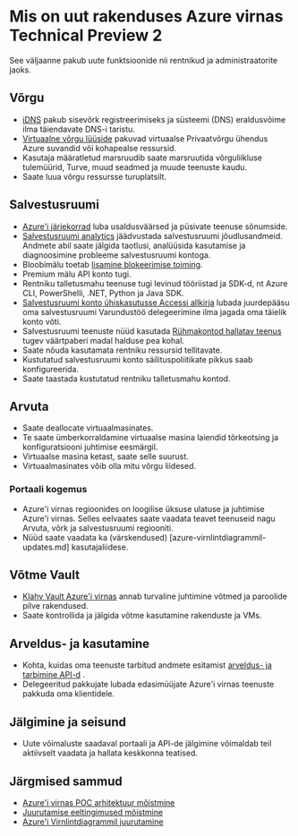 <properties
    pageTitle="Mis on uut Azure'i virnas | Microsoft Azure'i"
    description="Mis on uut Azure'i virnas"
    services="azure-stack"
    documentationCenter=""
    authors="HeathL17"
    manager="byronr"
    editor=""/>

<tags
    ms.service="azure-stack"
    ms.workload="na"
    ms.tgt_pltfrm="na"
    ms.devlang="na"
    ms.topic="article"
    ms.date="10/25/2016"
    ms.author="helaw"/>

# <a name="whats-new-in-azure-stack-technical-preview-2"></a>Mis on uut rakenduses Azure virnas Technical Preview 2
See väljaanne pakub uute funktsioonide nii rentnikud ja administraatorite jaoks.

## <a name="network"></a>Võrgu   
   - [iDNS](azure-stack-understanding-dns-in-tp2.md) pakub sisevõrk registreerimiseks ja süsteemi (DNS) eraldusvõime ilma täiendavate DNS-i taristu.
   - [Virtuaalne võrgu lüüside](azure-stack-create-vpn-connection-one-node-tp2.md) pakuvad virtuaalse Privaatvõrgu ühendus Azure suvandid või kohapealse ressursid.
   - Kasutaja määratletud marsruudib saate marsruutida võrguliikluse tulemüürid, Turve, muud seadmed ja muude teenuste kaudu.
   - Saate luua võrgu ressursse turuplatsilt.   

## <a name="storage"></a>Salvestusruumi
 - [Azure'i järjekorrad](https://msdn.microsoft.com/library/dd179353.aspx) luba usaldusväärsed ja püsivate teenuse sõnumside.
 - [Salvestusruumi analytics](https://msdn.microsoft.com/library/azure/hh343270.aspx) jäädvustada salvestusruumi jõudlusandmeid. Andmete abil saate jälgida taotlusi, analüüsida kasutamise ja diagnoosimine probleeme salvestusruumi kontoga.
 - Bloobimälu toetab [lisamine blokeerimise toiming](https://msdn.microsoft.com/library/azure/mt427365.aspx).
 - Premium mälu API konto tugi.
 - Rentniku talletusmahu teenuse tugi levinud tööriistad ja SDK-d, nt Azure CLI, PowerShelli, .NET, Python ja Java SDK. 
 - [Salvestusruumi konto ühiskasutusse Accessi allkirja](https://msdn.microsoft.com/library/azure/mt584140.aspx) lubada juurdepääsu oma salvestusruumi Varundustöö delegeerimine ilma jagada oma täielik konto võti.  
 - Salvestusruumi teenuste nüüd kasutada [Rühmakontod hallatav teenus](https://technet.microsoft.com/library/hh831477.aspx) tugev väärtpaberi madal halduse pea kohal.
 - Saate nõuda kasutamata rentniku ressursid tellitavate.
 - Kustutatud salvestusruumi konto säilituspoliitikate pikkus saab konfigureerida.
 - Saate taastada kustutatud rentniku talletusmahu kontod.

## <a name="compute"></a>Arvuta
- Saate deallocate virtuaalmasinates.
- Te saate ümberkorraldamine virtuaalse masina laiendid tõrkeotsing ja konfiguratsiooni juhtimise eesmärgil.
- Virtuaalse masina ketast, saate selle suurust.
- Virtuaalmasinates võib olla mitu võrgu liidesed.

### <a name="portal-experience"></a>Portaali kogemus
 - Azure'i virnas regioonides on loogilise üksuse ulatuse ja juhtimise Azure'i virnas. Selles eelvaates saate vaadata teavet teenuseid nagu Arvuta, võrk ja salvestusruumi regiooniti.
 - Nüüd saate vaadata ka (värskendused) [azure-virnlintdiagrammil-updates.md] kasutajaliidese.

## <a name="key-vault"></a>Võtme Vault
- [Klahv Vault Azure'i virnas](azure-stack-kv-intro.md) annab turvaline juhtimine võtmed ja paroolide pilve rakendused.
- Saate kontrollida ja jälgida võtme kasutamine rakenduste ja VMs.

## <a name="billing-and-usage"></a>Arveldus- ja kasutamine
 - Kohta, kuidas oma teenuste tarbitud andmete esitamist [arveldus- ja tarbimine API-d](azure-stack-billing-and-chargeback.md) .  
 - Delegeeritud pakkujate lubada edasimüüjate Azure'i virnas teenuste pakkuda oma klientidele.

## <a name="monitoring-and-health"></a>Jälgimine ja seisund
 - Uute võimaluste saadaval portaali ja API-de jälgimine võimaldab teil aktiivselt vaadata ja hallata keskkonna teatised.  

## <a name="next-steps"></a>Järgmised sammud
- [Azure'i virnas POC arhitektuur mõistmine](azure-stack-architecture.md)      
- [Juurutamise eeltingimused mõistmine](azure-stack-deploy.md)
- [Azure'i Virnlintdiagrammil juurutamine](azure-stack-run-powershell-script.md)

  
